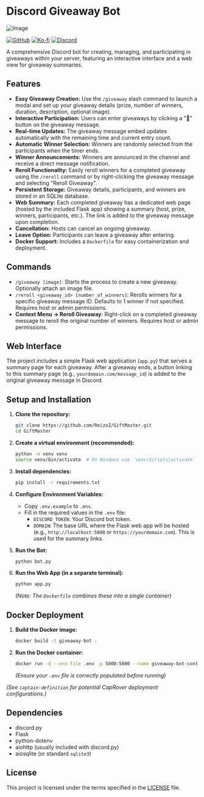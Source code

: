 # Discord Giveaway Bot
![Image](https://github.com/user-attachments/assets/5f2145da-28d6-4831-854c-f680627599fa)

[![GitHub](https://img.shields.io/badge/GitHub-ReizoZ-blue?style=flat-square&logo=github)](https://github.com/ReizoZ) [![Ko-fi](https://img.shields.io/badge/Ko--fi-ReizoZ-ff5e5b?style=flat-square&logo=ko-fi)](https://ko-fi.com/E1E41CVWBU) [![Discord](https://img.shields.io/badge/Discord-Invite%20Bot-%235865F2?style=flat-square&logo=discord)](https://discord.com/oauth2/authorize?client_id=1358819912445067370&permissions=1689934340028480&integration_type=0&scope=bot)

A comprehensive Discord bot for creating, managing, and participating in giveaways within your server, featuring an interactive interface and a web view for giveaway summaries.

## Features

*   **Easy Giveaway Creation:** Use the `/giveaway` slash command to launch a modal and set up your giveaway details (prize, number of winners, duration, description, optional image).
*   **Interactive Participation:** Users can enter giveaways by clicking a "🎉" button on the giveaway message.
*   **Real-time Updates:** The giveaway message embed updates automatically with the remaining time and current entry count.
*   **Automatic Winner Selection:** Winners are randomly selected from the participants when the timer ends.
*   **Winner Announcements:** Winners are announced in the channel and receive a direct message notification.
*   **Reroll Functionality:** Easily reroll winners for a completed giveaway using the `/reroll` command or by right-clicking the giveaway message and selecting "Reroll Giveaway".
*   **Persistent Storage:** Giveaway details, participants, and winners are stored in an SQLite database.
*   **Web Summary:** Each completed giveaway has a dedicated web page (hosted by the included Flask app) showing a summary (host, prize, winners, participants, etc.). The link is added to the giveaway message upon completion.
*   **Cancellation:** Hosts can cancel an ongoing giveaway.
*   **Leave Option:** Participants can leave a giveaway after entering.
*   **Docker Support:** Includes a `Dockerfile` for easy containerization and deployment.

## Commands

*   `/giveaway [image]`: Starts the process to create a new giveaway. Optionally attach an image file.
*   `/reroll <giveaway_id> [number_of_winners]`: Rerolls winners for a specific giveaway message ID. Defaults to 1 winner if not specified. Requires host or admin permissions.
*   **Context Menu -> Reroll Giveaway**: Right-click on a completed giveaway message to reroll the original number of winners. Requires host or admin permissions.

## Web Interface

The project includes a simple Flask web application (`app.py`) that serves a summary page for each giveaway. After a giveaway ends, a button linking to this summary page (e.g., `yourdomain.com/message_id`) is added to the original giveaway message in Discord.

## Setup and Installation

1.  **Clone the repository:**
    ```bash
    git clone https://github.com/ReizoZ/GiftMaster.git
    cd GiftMaster
    ```
2.  **Create a virtual environment (recommended):**
    ```bash
    python -m venv venv
    source venv/bin/activate  # On Windows use `venv\Scripts\activate`
    ```
3.  **Install dependencies:**
    ```bash
    pip install -r requirements.txt
    ```
4.  **Configure Environment Variables:**
    *   Copy `.env.example` to `.env`.
    *   Fill in the required values in the `.env` file:
        *   `DISCORD_TOKEN`: Your Discord bot token.
        *   `DOMAIN`: The base URL where the Flask web app will be hosted (e.g., `http://localhost:5000` or `https://yourdomain.com`). This is used for the summary links.

5.  **Run the Bot:**
    ```bash
    python bot.py
    ```
6.  **Run the Web App (in a separate terminal):**
    ```bash
    python app.py
    ```
    *(Note: The `Dockerfile` combines these into a single container)*

## Docker Deployment

1.  **Build the Docker image:**
    ```bash
    docker build -t giveaway-bot .
    ```
2.  **Run the Docker container:**
    ```bash
    docker run -d --env-file .env -p 5000:5000 --name giveaway-bot-container giveaway-bot
    ```
    *(Ensure your `.env` file is correctly populated before running)*

*(See `captain-definition` for potential CapRover deployment configurations.)*

## Dependencies

*   discord.py
*   Flask
*   python-dotenv
*   aiohttp (usually included with discord.py)
*   aiosqlite (or standard `sqlite3`)

## License

This project is licensed under the terms specified in the [LICENSE](LICENSE) file.
